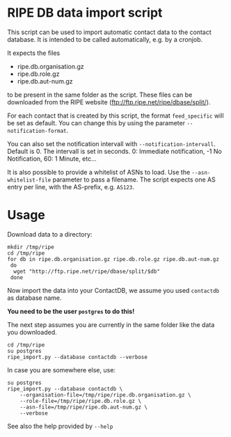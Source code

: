 RIPE DB data import script
==========================

This script can be used to import automatic contact data to the
contact database. It is intended to be called automatically, e.g. by a
cronjob.

It expects the files

* ripe.db.organisation.gz
* ripe.db.role.gz
* ripe.db.aut-num.gz

to be present in the same folder as the script. These files can be downloaded
from the RIPE website (ftp://ftp.ripe.net/ripe/dbase/split/).

For each contact that is created by this script, the format `feed_specific`
will be set as default. You can change this by using the parameter
`--notification-format`.

You can also set the notification intervall with `--notification-intervall`.
Default is 0. The intervall is set in seconds. 0: Immediate notification,
-1 No Notification, 60: 1 Minute, etc...

It is also possible to provide a whitelist of ASNs to load. Use the ``--asn-whitelist-file``
parameter to pass a filename. The script expects one AS entry per line, with
the AS-prefix, e.g. ``AS123``.

Usage
=====

Download data to a directory:

```
mkdir /tmp/ripe
cd /tmp/ripe
for db in ripe.db.organisation.gz ripe.db.role.gz ripe.db.aut-num.gz
 do
  wget "http://ftp.ripe.net/ripe/dbase/split/$db"
 done
```

Now import the data into your ContactDB, we assume you used `contactdb` as
database name.

**You need to be the user `postgres` to do this!**

The next step assumes you are currently in the same folder like the data you
downloaded.

```
cd /tmp/ripe
su postgres
ripe_import.py --database contactdb --verbose
```

In case you are somewhere else, use:

```
su postgres
ripe_import.py --database contactdb \
    --organisation-file=/tmp/ripe/ripe.db.organisation.gz \
    --role-file=/tmp/ripe/ripe.db.role.gz \
    --asn-file=/tmp/ripe/ripe.db.aut-num.gz \
    --verbose
```

See also the help provided by ``--help``
